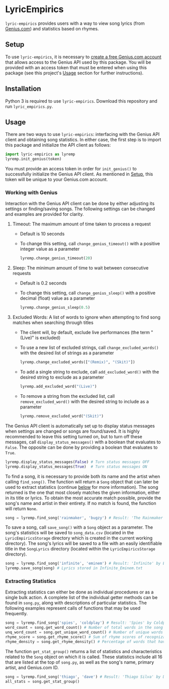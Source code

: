 # LyricEmpirics
`lyric-empirics` provides users with a way to view song lyrics (from [Genius.com](https://www.genius.com)) and statistics based on rhymes.

## Setup
To use `lyric-empirics`, it is necessary to [create a free Genius.com account](https://genius.com/signup) that allows access to the Genius API used by this package. You will be provided with an access token that must be entered when using this package (see this project's [Usage](#Usage) section for further instructions).

## Installation
Python 3 is required to use `lyric-empirics`. Download this repository and run `lyric_empirics.py`.

## Usage
There are two ways to use `lyric-empirics`: interfacing with the Genius API client and obtaining song statistics. In either case, the first step is to import this package and initialize the API client as follows:

```python
import lyric-empirics as lyremp
lyremp.init_genius(token)
```
You must provide an access token in order for `init_genius()` to successfully initialize the Genius API client. As mentioned in [Setup](#Setup), this token will be unique to your Genius.com account.

### Working with Genius
Interaction with the Genius API client can be done by either adjusting its settings or finding/saving songs. The following settings can be changed and examples are provided for clarity.

1. Timeout: The maximum amount of time taken to process a request
    - Default is 10 seconds
    - To change this setting, call `change_genius_timeout()` with a positive integer value as a parameter

        ```python
        lyremp.change_genius_timeout(20)
        ```

2. Sleep: The minimum amount of time to wait between consecutive requests
    - Default is 0.2 seconds
    - To change this setting, call `change_genius_sleep()` with a positive decimal (float) value as a parameter

        ```python
        lyremp.change_genius_sleep(0.5)
        ```

3. Excluded Words: A list of words to ignore when attempting to find song matches when searching through titles
    - The client will, by default, exclude live performances (the term "(Live)" is excluded)
    - To use a new list of excluded strings, call `change_excluded_words()` with the desired list of strings as a parameter

        ```python
        lyremp.change_excluded_words(["(Remix)", "(Skit)"])
        ```

    - To add a single string to exclude, call `add_excluded_word()` with the desired string to exclude as a parameter

        ```python
        lyremp.add_excluded_word("(Live)")
        ```
        
    - To remove a string from the excluded list, call `remove_excluded_word()` with the desired string to include as a parameter

        ```python
        lyremp.remove_excluded_word("(Skit)")
        ```
        
The Genius API client is automatically set up to display status messages when settings are changed or songs are found/saved. It is highly recommended to leave this setting turned on, but to turn off these messages, call `display_status_messages()` with a boolean that evaluates to `False`. The opposite can be done by providing a boolean that evaluates to `True`.

```python
lyremp.display_status_messages(False) # Turn status messages OFF
lyremp.display_status_messages(True)  # Turn status messages ON
```

To find a song, it is necessary to provide both its name and the artist when calling `find_song()`. The function will return a `Song` object that can later be used to extract statistics (continue [below](#Extracting-Statistics) for more information). The song returned is the one that most closely matches the given information, either in its title or lyrics. To obtain the most accurate match possible, provide the song's name and artist in their entirety. If no match is found, the function will return `None`.

```python
song = lyremp.find_song('rainmaker', 'bugzy') # Result: 'The Rainmaker' by Bugzy Malone
```

To save a song, call `save_song()` with a `Song` object as a parameter. The song's statistics will be saved to `song_data.csv` (located in the `LyricEmpiricsStorage` directory which is created in the current working directory). The song's lyrics will be saved to a file with an easily identifiable title in the `SongLyrics` directory (located within the `LyricEmpiricsStorage` directory). 

```python
song = lyremp.find_song('infinite', 'eminem') # Result: 'Infinite' by Eminem
lyremp.save_song(song) # Lyrics stored in Infinite_Eminem.txt
```

### Extracting Statistics
Extracting statistics can either be done as individual procedures or as a single bulk action. A complete list of the individual getter methods can be found in `song.py`, along with descriptions of particular statistics. The following examples represent calls of functions that may be used frequently.

```python
song = lyremp.find_song('spies', 'coldplay') # Result: 'Spies' by Coldplay
word_count = song.get_word_count() # Number of total words in the song
unq_word_count = song.get_unique_word_count() # Number of unique words in the song
rhyme_score = song.get_rhyme_score() # Sum of rhyme scores of recognizable words
rhyme_density = song.get_rhyme_density() # Percentage of words that have rhyme score >= 1
```

The function `get_stat_group()` returns a list of statistics and characteristics related to the `Song` object on which it is called. These statistics include all 16 that are listed at the top of `song.py`, as well as the song's name, primary artist, and Genius.com ID.

```python
song = lyremp.find_song('thiago', 'dave') # Result: 'Thiago Silva' by Dave
all_stats = song.get_stat_group()
```

